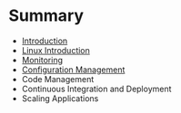 # Summary

* [Introduction](README.md)
* [Linux Introduction](chapter1.md)
* [Monitoring](chapter2.md)
* [Configuration Management](chapter3.md)
* Code Management
* Continuous Integration and Deployment
* Scaling Applications

